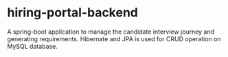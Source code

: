 # hiring-portal-backend
A spring-boot application to manage the candidate interview journey and generating requirements. Hibernate and JPA is used for CRUD operation on MySQL database.
